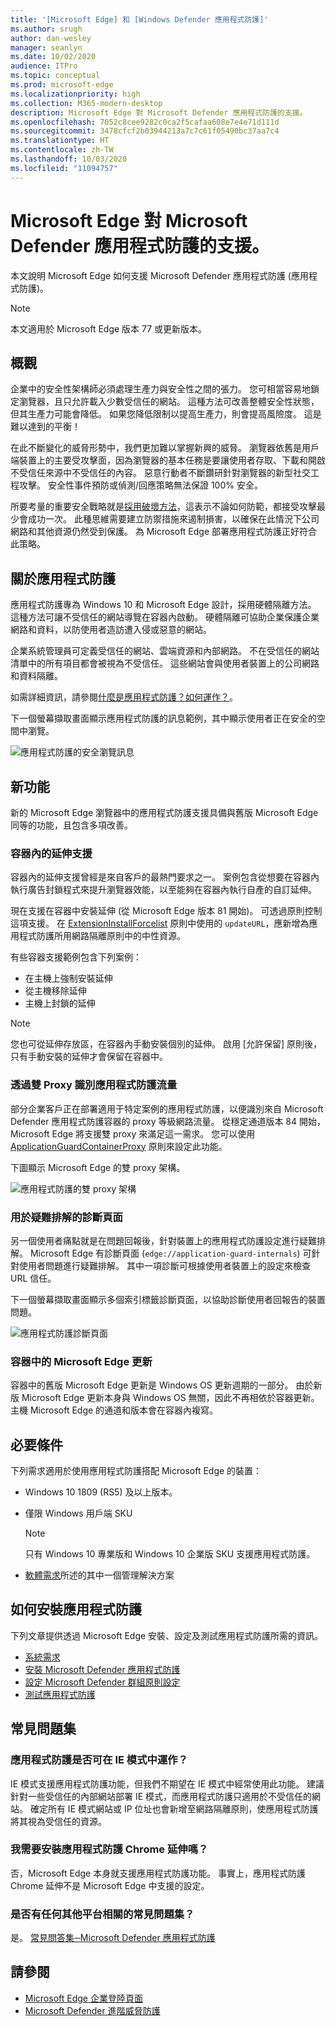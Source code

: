 ```yaml
---
title: '[Microsoft Edge] 和 [Windows Defender 應用程式防護]'
ms.author: srugh
author: dan-wesley
manager: seanlyn
ms.date: 10/02/2020
audience: ITPro
ms.topic: conceptual
ms.prod: microsoft-edge
ms.localizationpriority: high
ms.collection: M365-modern-desktop
description: Microsoft Edge 對 Microsoft Defender 應用程式防護的支援。
ms.openlocfilehash: 7052c8cee9282c0ca2f5cafaa608e7e4e71d111d
ms.sourcegitcommit: 3478cfcf2b03944213a7c7c61f05490bc37aa7c4
ms.translationtype: HT
ms.contentlocale: zh-TW
ms.lasthandoff: 10/03/2020
ms.locfileid: "11094757"
---
```

# Microsoft Edge 對 Microsoft Defender 應用程式防護的支援。

本文說明 Microsoft Edge 如何支援 Microsoft Defender 應用程式防護 (應用程式防護)。

> [!NOTE]
> 本文適用於 Microsoft Edge 版本 77 或更新版本。

## 概觀

企業中的安全性架構師必須處理生產力與安全性之間的張力。 您可相當容易地鎖定瀏覽器，且只允許載入少數受信任的網站。 這種方法可改善整體安全性狀態，但其生產力可能會降低。 如果您降低限制以提高生產力，則會提高風險度。 這是難以達到的平衡！

在此不斷變化的威脅形勢中，我們更加難以掌握新興的威脅。 瀏覽器依舊是用戶端裝置上的主要受攻擊面，因為瀏覽器的基本任務是要讓使用者存取、下載和開啟不受信任來源中不受信任的內容。 惡意行動者不斷鑽研針對瀏覽器的新型社交工程攻擊。 安全性事件預防或偵測/回應策略無法保證 100% 安全。

所要考量的重要安全戰略就是[採用破壞方法](https://docs.microsoft.com/office365/Enterprise/office-365-monitoring-and-testing#assume-breach-methodology)，這表示不論如何防範，都接受攻擊最少會成功一次。 此種思維需要建立防禦措施來遏制損害，以確保在此情況下公司網路和其他資源仍然受到保護。  為 Microsoft Edge 部署應用程式防護正好符合此策略。

## 關於應用程式防護

應用程式防護專為 Windows 10 和 Microsoft Edge 設計，採用硬體隔離方法。 這種方法可讓不受信任的網站導覽在容器內啟動。 硬體隔離可協助企業保護企業網路和資料，以防使用者造訪遭入侵或惡意的網站。

企業系統管理員可定義受信任的網站、雲端資源和內部網路。 不在受信任的網站清單中的所有項目都會被視為不受信任。 這些網站會與使用者裝置上的公司網路和資料隔離。

如需詳細資訊，請參閱[什麼是應用程式防護？如何運作？](https://docs.microsoft.com/windows/security/threat-protection/microsoft-defender-application-guard/md-app-guard-overview#what-is-application-guard-and-how-does-it-work)。

下一個螢幕擷取畫面顯示應用程式防護的訊息範例，其中顯示使用者正在安全的空間中瀏覽。

![應用程式防護的安全瀏覽訊息](media/microsoft-edge-security-windows-defender-application-guard/wd-application-guard-1.png)

## 新功能

新的 Microsoft Edge 瀏覽器中的應用程式防護支援具備與舊版 Microsoft Edge 同等的功能，且包含多項改善。

### 容器內的延伸支援

容器內的延伸支援曾經是來自客戶的最熱門要求之一。 案例包含從想要在容器內執行廣告封鎖程式來提升瀏覽器效能，以至能夠在容器內執行自產的自訂延伸。

現在支援在容器中安裝延伸 (從 Microsoft Edge 版本 81 開始)。 可透過原則控制這項支援。 在 [ExtensionInstallForcelist](https://docs.microsoft.com/DeployEdge/microsoft-edge-policies#extensioninstallforcelist) 原則中使用的 `updateURL`，應新增為應用程式防護所用網路隔離原則中的中性資源。

有些容器支援範例包含下列案例：

- 在主機上強制安裝延伸
- 從主機移除延伸
- 主機上封鎖的延伸

> [!NOTE]
> 您也可從延伸存放區，在容器內手動安裝個別的延伸。 啟用 [允許保留][](https://docs.microsoft.com/windows/security/threat-protection/microsoft-defender-application-guard/configure-md-app-guard#application-specific-settings) 原則後，只有手動安裝的延伸才會保留在容器中。

### 透過雙 Proxy 識別應用程式防護流量

部分企業客戶正在部署適用于特定案例的應用程式防護，以便識別來自 Microsoft Defender 應用程式防護容器的 proxy 等級網路流量。 從穩定通道版本 84 開始，Microsoft Edge 將支援雙 proxy 來滿足這一需求。 您可以使用 [ApplicationGuardContainerProxy](https://docs.microsoft.com/DeployEdge/microsoft-edge-policies#applicationguardcontainerproxy) 原則來設定此功能。

下圖顯示 Microsoft Edge 的雙 proxy 架構。

![應用程式防護的雙 proxy 架構](media/microsoft-edge-security-windows-defender-application-guard/wd-application-guard-dual-proxy.png)

### 用於疑難排解的診斷頁面

另一個使用者痛點就是在問題回報後，針對裝置上的應用程式防護設定進行疑難排解。 Microsoft Edge 有診斷頁面 (`edge://application-guard-internals`) 可針對使用者問題進行疑難排解。 其中一項診斷可根據使用者裝置上的設定來檢查 URL 信任。

下一個螢幕擷取畫面顯示多個索引標籤診斷頁面，以協助診斷使用者回報告的裝置問題。

![應用程式防護診斷頁面](media/microsoft-edge-security-windows-defender-application-guard/wd-application-guard-2.png)

### 容器中的 Microsoft Edge 更新

容器中的舊版 Microsoft Edge 更新是 Windows OS 更新週期的一部分。 由於新版 Microsoft Edge 更新本身與 Windows OS 無關，因此不再相依於容器更新。 主機 Microsoft Edge 的通道和版本會在容器內複寫。

## 必要條件

下列需求適用於使用應用程式防護搭配 Microsoft Edge 的裝置：

- Windows 10 1809 (RS5) 及以上版本。
- 僅限 Windows 用戶端 SKU

  > [!NOTE]
  > 只有 Windows 10 專業版和 Windows 10 企業版 SKU 支援應用程式防護。

- [軟體需求](https://docs.microsoft.com/windows/security/threat-protection/microsoft-defender-application-guard/reqs-md-app-guard#software-requirements)所述的其中一個管理解決方案

## 如何安裝應用程式防護

下列文章提供透過 Microsoft Edge 安裝、設定及測試應用程式防護所需的資訊。

- [系統需求](https://docs.microsoft.com/windows/security/threat-protection/microsoft-defender-application-guard/reqs-md-app-guard)
- [安裝 Microsoft Defender 應用程式防護](https://docs.microsoft.com/windows/security/threat-protection/microsoft-defender-application-guard/install-md-app-guard)
- [設定 Microsoft Defender 群組原則設定](https://docs.microsoft.com/windows/security/threat-protection/microsoft-defender-application-guard/configure-md-app-guard)
- [測試應用程式防護](https://docs.microsoft.com/windows/security/threat-protection/microsoft-defender-application-guard/test-scenarios-md-app-guard)

## 常見問題集

### 應用程式防護是否可在 IE 模式中運作？

IE 模式支援應用程式防護功能，但我們不期望在 IE 模式中經常使用此功能。 建議針對一些受信任的內部網站部署 IE 模式，而應用程式防護只適用於不受信任的網站。 確定所有 IE 模式網站或 IP 位址也會新增至網路隔離原則，使應用程式防護將其視為受信任的資源。

### 我需要安裝應用程式防護 Chrome 延伸嗎？

否，Microsoft Edge 本身就支援應用程式防護功能。 事實上，應用程式防護 Chrome 延伸不是 Microsoft Edge 中支援的設定。

### 是否有任何其他平台相關的常見問題集？

是。 [常見問答集─Microsoft Defender 應用程式防護](https://docs.microsoft.com/windows/security/threat-protection/microsoft-defender-application-guard/faq-md-app-guard) 

## 請參閱

- [Microsoft Edge 企業登陸頁面](https://aka.ms/EdgeEnterprise)
- [Microsoft Defender 進階威脅防護](https://docs.microsoft.com/windows/security/threat-protection/microsoft-defender-atp/microsoft-defender-advanced-threat-protection)
